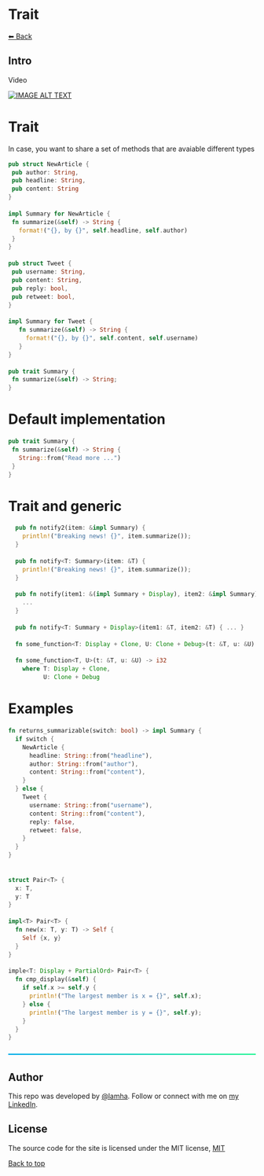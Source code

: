 # Trait

[⬅ Back](../../README.md)

## Intro 
Video

<div>
  <a href="https://www.youtube.com/watch?v=T0Xfltu4h3A"><img src="https://img.youtube.com/vi/T0Xfltu4h3A/0.jpg" alt="IMAGE ALT TEXT"></a>
</div>


# Trait 
In case, you want to share a set of methods that are avaiable different types 
 

 ```Rust
 pub struct NewArticle {
  pub author: String,
  pub headline: String,
  pub content: String
}

impl Summary for NewArticle {
  fn summarize(&self) -> String {
    format!("{}, by {}", self.headline, self.author)
  }
}

pub struct Tweet {
  pub username: String,
  pub content: String,
  pub reply: bool,
  pub retweet: bool,
}

impl Summary for Tweet {
    fn summarize(&self) -> String {
      format!("{}, by {}", self.content, self.username)
    }
}

pub trait Summary {
  fn summarize(&self) -> String;
}

 ```

 # Default implementation 

 ```Rust
 pub trait Summary {
  fn summarize(&self) -> String {
    String::from("Read more ...")
  }
}

 ```

# Trait and generic 

```Rust
  pub fn notify2(item: &impl Summary) {
    println!("Breaking news! {}", item.summarize());
  }

  pub fn notify<T: Summary>(item: &T) {
    println!("Breaking news! {}", item.summarize());
  }

  pub fn notify(item1: &(impl Summary + Display), item2: &impl Summary) {
    ...
  }

  pub fn notify<T: Summary + Display>(item1: &T, item2: &T) { ... }

  fn some_function<T: Display + Clone, U: Clone + Debug>(t: &T, u: &U) -> i32

  fn some_function<T, U>(t: &T, u: &U) -> i32
    where T: Display + Clone,
          U: Clone + Debug 

```

# Examples 

```Rust
fn returns_summarizable(switch: bool) -> impl Summary {
  if switch {
    NewArticle {
      headline: String::from("headline"),
      author: String::from("author"),
      content: String::from("content"),
    }
  } else {
    Tweet {
      username: String::from("username"),
      content: String::from("content"),
      reply: false,
      retweet: false,
    }
  }
}


struct Pair<T> {
  x: T, 
  y: T
}

impl<T> Pair<T> {
  fn new(x: T, y: T) -> Self {
    Self {x, y}
  }
}

imple<T: Display + PartialOrd> Pair<T> {
  fn cmp_display(&self) {
    if self.x >= self.y {
      println!("The largest member is x = {}", self.x);
    } else {
      println!("The largest member is y = {}", self.y);
    }
  }
}

```


<p><img type="separator" height=8px width="100%" src="https://github.com/HaLamUs/nft-drop/blob/main/assets/aqua.png"></p>

## Author

This repo was developed by [@lamha](https://github.com/HaLamUs). 
Follow or connect with me on [my LinkedIn](https://www.linkedin.com/in/lamhacs). 

## License
The source code for the site is licensed under the MIT license, [MIT](https://opensource.org/license/mit/)

 <a href="#top">Back to top</a>
